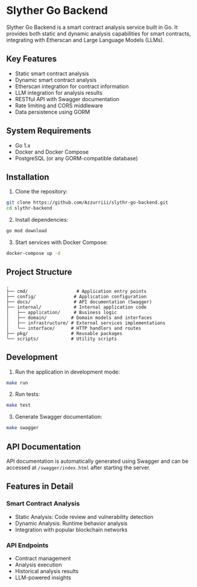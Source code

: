 # Slyther Go Backend

Slyther Go Backend is a smart contract analysis service built in Go. It provides both static and dynamic analysis capabilities for smart contracts, integrating with Etherscan and Large Language Models (LLMs).

## Key Features

- Static smart contract analysis
- Dynamic smart contract analysis
- Etherscan integration for contract information
- LLM integration for analysis results
- RESTful API with Swagger documentation
- Rate limiting and CORS middleware
- Data persistence using GORM

## System Requirements

- Go 1.x
- Docker and Docker Compose
- PostgreSQL (or any GORM-compatible database)

## Installation

1. Clone the repository:

```bash
git clone https://github.com/Azzurriii/slythr-go-backend.git
cd slythr-backend
```

2. Install dependencies:

```bash
go mod download
```

3. Start services with Docker Compose:

```bash
docker-compose up -d
```

## Project Structure

```
.
├── cmd/                  # Application entry points
├── config/              # Application configuration
├── docs/                # API documentation (Swagger)
├── internal/            # Internal application code
│   ├── application/     # Business logic
│   ├── domain/         # Domain models and interfaces
│   ├── infrastructure/ # External services implementations
│   └── interface/      # HTTP handlers and routes
├── pkg/                # Reusable packages
└── scripts/            # Utility scripts
```

## Development

1. Run the application in development mode:

```bash
make run
```

2. Run tests:

```bash
make test
```

3. Generate Swagger documentation:

```bash
make swagger
```

## API Documentation

API documentation is automatically generated using Swagger and can be accessed at `/swagger/index.html` after starting the server.

## Features in Detail

### Smart Contract Analysis

- Static Analysis: Code review and vulnerability detection
- Dynamic Analysis: Runtime behavior analysis
- Integration with popular blockchain networks

### API Endpoints

- Contract management
- Analysis execution
- Historical analysis results
- LLM-powered insights
